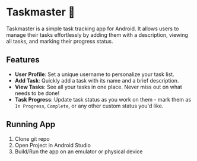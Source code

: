 # Taskmaster 📝

Taskmaster is a simple task tracking app for Android. It allows users to manage their tasks effortlessly by adding them with a description, viewing all tasks, and marking their progress status.


## Features

- **User Profile**: Set a unique username to personalize your task list.
- **Add Task**: Quickly add a task with its name and a brief description.
- **View Tasks**: See all your tasks in one place. Never miss out on what needs to be done!
- **Task Progress**: Update task status as you work on them - mark them as `In Progress`, `Complete`, or any other custom status you'd like.

## Running App

1. Clone git repo
2. Open Project in Android Studio
3. Build/Run the app on an emulator or physical device
